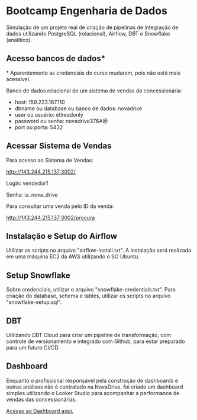 # Bootcamp Engenharia de Dados

Simulação de um projeto real de criação de pipelinas de integração de dados utilizando PostgreSQL (relacional), Airflow, DBT e Snowflake (analítico).

## Acesso bancos de dados* 

\* Aparentemente as credenciais do curso mudaram, pois não está mais acessível.

Banco de dados relacional de um sistema de vendas da concessionária:

- host: 159.223.187.110
- dbname ou database ou banco de dados: novadrive
- user ou usuário: etlreadonly
- password ou senha: novadrive376A@
- port ou porta: 5432

## Acessar Sistema de Vendas

Para acesso ao Sistema de Vendas:

http://143.244.215.137:3002/

Login: vendedor1

Senha: ia_nova_drive

Para consultar uma venda pelo ID da venda:

http://143.244.215.137:3002/procura

## Instalação e Setup do Airflow

Utilizar os scripts no arquivo "airflow-install.txt".
A instalação será realizada em uma máquina EC2 da AWS utilizando o SO Ubuntu.

## Setup Snowflake

Sobre credenciais, utilizar o arquivo "snowflake-credentials.txt".
Para criação do database, schema e tables, utilizar os scripts no arquivo "snowflake-setup.sql".

## DBT

Utilizando DBT Cloud para criar um pipeline de transformação, com controle de versionamento e integrado com Github, para estar preparado para um futuro CI/CD.

## Dashboard

Enquanto o profissional responsável pela construção de dashboards e outras análises não é contratado na NovaDrive, foi criado um dashboard simples utilizando o Looker Studio para acompanhar a performance de vendas das concessionárias.

[Acesso ao Dashboard aqui.](https://lookerstudio.google.com/reporting/48df0d6a-a046-46ae-a540-06788324b373)